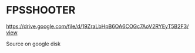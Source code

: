 # FPSSHOOTER

https://drive.google.com/file/d/19ZraLbHpB6OA6COGc7AoV2RYEyT5B2F3/view

Source on google disk
